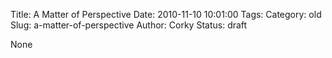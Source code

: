 Title: A Matter of Perspective
Date: 2010-11-10 10:01:00
Tags: 
Category: old
Slug: a-matter-of-perspective
Author: Corky
Status: draft

None
